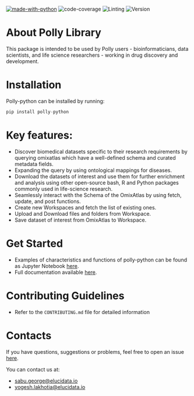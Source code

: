 [![made-with-python](https://img.shields.io/badge/Made%20with-Python-1f425f.svg)](https://www.python.org/)
![code-coverage](https://github.com/ElucidataInc/polly-python-code/blob/badges_do_not_delete/badges/badge.svg)
![Linting](https://img.shields.io/badge/Linting-Black-green)
![Version](https://img.shields.io/badge/python-3.7%2B-blue)

# About Polly Library

This package is intended to be used by Polly users - bioinformaticians, data scientists, and life science researchers - working in drug discovery and development.

# Installation

Polly-python can be installed by running:

```python
pip install polly-python
```
 
# Key features:

* Discover biomedical datasets specific to their research requirements by querying omixatlas which have a well-defined schema and curated metadata fields. 
* Expanding the query by using ontological mappings for diseases.
* Download the datasets of interest and use them for further enrichment and analysis using other open-source bash, R and Python packages commonly used in life-science research.
* Seamlessly interact with the Schema of the OmixAtlas by using fetch, update, and post functions.
* Create new Workspaces and fetch the list of existing ones.
* Upload and Download files and folders from Workspace.
* Save dataset of interest from OmixAtlas to Workspace.

# Get Started

* Examples of characteristics and functions of polly-python can be found as Jupyter Notebook [here](https://github.com/ElucidataInc/polly-python). 
* Full documentation available [here](https://docs.elucidata.io/OmixAtlas/Polly%20Python.html).

# Contributing Guidelines

* Refer to the `CONTRIBUTING.md` file for detailed information

# Contacts
If you have questions, suggestions or problems, feel free to open an issue [here](https://github.com/ElucidataInc/polly-python/issues).

You can contact us at:
* sabu.george@elucidata.io
* yogesh.lakhotia@elucidata.io
